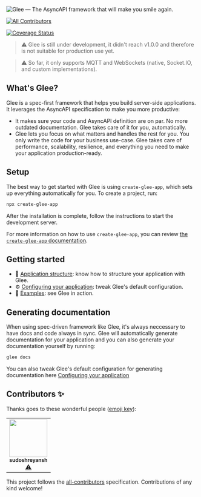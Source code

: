 ![Glee — The AsyncAPI framework that will make you smile again.](assets/readme-banner.png)

<!-- ALL-CONTRIBUTORS-BADGE:START - Do not remove or modify this section -->

[![All Contributors](https://img.shields.io/badge/all_contributors-1-orange.svg?style=flat-square)](#contributors-)

<!-- ALL-CONTRIBUTORS-BADGE:END -->

[![Coverage Status](https://coveralls.io/repos/github/asyncapi/glee/badge.svg?branch=master)](https://coveralls.io/github/asyncapi/glee?branch=master)

> :warning: Glee is still under development, it didn't reach v1.0.0 and therefore is not suitable for production use yet.

> :warning: So far, it only supports MQTT and WebSockets (native, Socket.IO, and custom implementations).

## What's Glee?

Glee is a spec-first framework that helps you build server-side applications. It leverages the AsyncAPI specification to make you more productive:

- It makes sure your code and AsyncAPI definition are on par. No more outdated documentation. Glee takes care of it for you, automatically.
- Glee lets you focus on what matters and handles the rest for you. You only write the code for your business use-case. Glee takes care of performance, scalability, resilience, and everything you need to make your application production-ready.

## Setup

The best way to get started with Glee is using `create-glee-app`, which sets up everything automatically for you. To create a project, run:

```bash
npx create-glee-app
```

After the installation is complete, follow the instructions to start the development server.

For more information on how to use `create-glee-app`, you can review [the `create-glee-app` documentation](https://github.com/asyncapi/create-glee-app).

## Getting started

- :file_folder: [Application structure](docs/app-structure.md): know how to structure your application with Glee.
- :gear: [Configuring your application](docs/config-file.md): tweak Glee's default configuration.
- :rocket: [Examples](./examples): see Glee in action.

## Generating documentation

When using spec-driven framework like Glee, it's always neccessary to have docs and code always in sync.
Glee will automatically generate documentation for your application and you can also generate your documentation yourself by running:

```bash
glee docs
```

You can also tweak Glee's default configuration for generating documentation here [Configuring your application](docs/config-file.md)

## Contributors ✨

Thanks goes to these wonderful people ([emoji key](https://allcontributors.org/docs/en/emoji-key)):

<!-- ALL-CONTRIBUTORS-LIST:START - Do not remove or modify this section -->
<!-- prettier-ignore-start -->
<!-- markdownlint-disable -->
<table>
  <tr>
    <td align="center"><a href="https://github.com/sudoshreyansh"><img src="https://avatars.githubusercontent.com/u/44190883?v=4?s=100" width="100px;" alt=""/><br /><sub><b>sudoshreyansh</b></sub></a><br /><a href="https://github.com/asyncapi/glee/commits?author=sudoshreyansh" title="Tests">⚠️</a></td>
  </tr>
</table>

<!-- markdownlint-restore -->
<!-- prettier-ignore-end -->

<!-- ALL-CONTRIBUTORS-LIST:END -->

This project follows the [all-contributors](https://github.com/all-contributors/all-contributors) specification. Contributions of any kind welcome!
